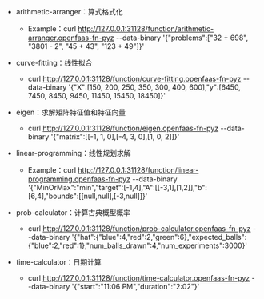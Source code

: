 - arithmetic-arranger：算式格式化
  - Example：curl http://127.0.0.1:31128/function/arithmetic-arranger.openfaas-fn-pyz --data-binary '{"problems":["32 + 698", "3801 - 2", "45 + 43", "123 + 49"]}'

- curve-fitting：线性拟合
  - curl http://127.0.0.1:31128/function/curve-fitting.openfaas-fn-pyz --data-binary '{"X":[150, 200, 250, 350, 300, 400, 600],"y":[6450, 7450, 8450, 9450, 11450, 15450, 18450]}'

- eigen：求解矩阵特征值和特征向量
  - curl http://127.0.0.1:31128/function/eigen.openfaas-fn-pyz --data-binary '{"matrix":[[-1, 1, 0],[-4, 3, 0],[1, 0, 2]]}'

- linear-programming：线性规划求解
  - Example：curl http://127.0.0.1:31128/function/linear-programming.openfaas-fn-pyz --data-binary '{"MinOrMax":"min","target":[-1,4],"A":[[-3,1],[1,2]],"b":[6,4],"bounds":[[null,null],[-3,null]]}'

- prob-calculator：计算古典概型概率
  - curl http://127.0.0.1:31128/function/prob-calculator.openfaas-fn-pyz --data-binary '{"hat":{"blue":4,"red":2,"green":6},"expected_balls":{"blue":2,"red":1},"num_balls_drawn":4,"num_experiments":3000}'

- time-calculator：日期计算
  - curl http://127.0.0.1:31128/function/time-calculator.openfaas-fn-pyz --data-binary '{"start":"11:06 PM","duration":"2:02"}'